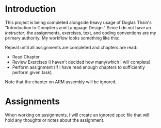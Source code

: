 # Introduction
This project is being completed alongside heavy usage of Doglas Thain's "Introduction to Compilers and Language Design." Since I do not have an *instructor*, the assignments, exercises, text, and coding conventions are my primary authority. My workflow looks something like this:

Repeat until all assignments are completed and chapters are read:
 - Read Chapter
 - Review Exercises (I haven't decided how many/which I will complete)
 - Perform assignment (if I have read enough chapters to sufficiently perform given task)

Note that the chapter on ARM assembly will be ignored. 

# Assignments
When working on assignments, I will create an ignored spec file that will hold any thoughts or notes about the assignment.

